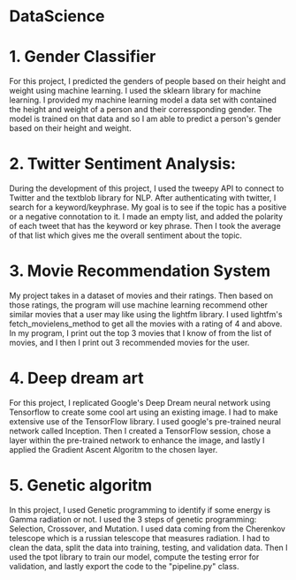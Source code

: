 # DataScience

# 1. Gender Classifier

For this project, I predicted the genders of people based on their height and weight using machine learning. I used the sklearn library for machine learning. I provided my machine learning model a data set with contained the height and weight of a person and their corressponding gender. The model is trained on that data and so I am able to predict a person's gender based on their height and weight.

# 2. Twitter Sentiment Analysis:

During the development of this project, I used the tweepy API to connect to Twitter and the textblob library for NLP. After authenticating with twitter, I search for a keyword/keyphrase. My goal is to see if the topic has a positive or a negative connotation to it. I made an empty list, and added the polarity of each tweet that has the keyword or key phrase. Then I took the average of that list which gives me the overall sentiment about the topic.

# 3. Movie Recommendation System

My project takes in a dataset of movies and their ratings. Then based on those ratings, the program will use machine learning recommend other similar movies that a user may like using the lightfm library. I used lightfm's fetch_movielens_method to get all the movies with a rating of 4 and above. In my program, I print out the top 3 movies that I know of from the list of movies, and I then I print out 3 recommended movies for the user.  

# 4. Deep dream art

For this project, I replicated Google's Deep Dream neural network using Tensorflow to create some cool art using an existing image. I had to make extensive use of the TensorFlow library. I used google's pre-trained neural network called Inception. Then I created a TensorFlow session, chose a layer within the pre-trained network to enhance the image, and lastly I applied the Gradient Ascent Algoritm to the chosen layer.    

# 5. Genetic algoritm

In this project, I used Genetic programming to identify if some energy is Gamma radiation or not. I used the 3 steps of genetic programming: Selection, Crossover, and Mutation. I used data coming from the Cherenkov telescope which is a russian telescope that measures radiation. I had to clean the data, split the data into training, testing, and validation data. Then I used the tpot library to train our model, compute the testing error for validation, and lastly export the code to the "pipeline.py" class.  

